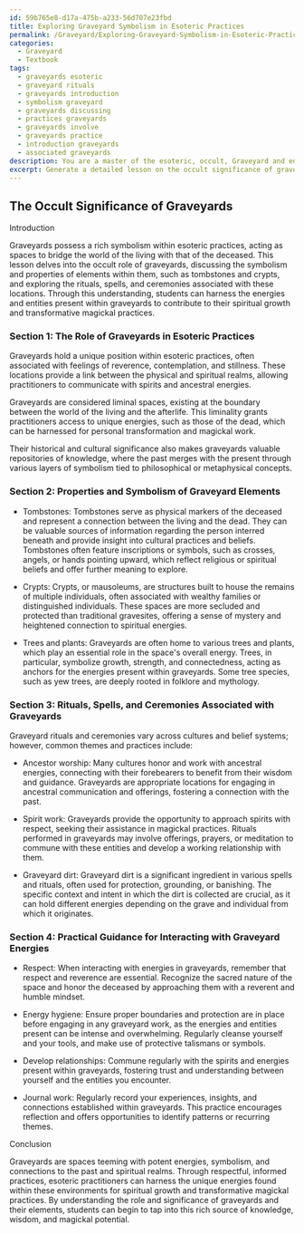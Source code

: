 ```yaml
---
id: 59b765e8-d17a-475b-a233-56d707e23fbd
title: Exploring Graveyard Symbolism in Esoteric Practices
permalink: /Graveyard/Exploring-Graveyard-Symbolism-in-Esoteric-Practices/
categories:
  - Graveyard
  - Textbook
tags:
  - graveyards esoteric
  - graveyard rituals
  - graveyards introduction
  - symbolism graveyard
  - graveyards discussing
  - practices graveyards
  - graveyards involve
  - graveyards practice
  - introduction graveyards
  - associated graveyards
description: You are a master of the esoteric, occult, Graveyard and education, you have written many textbooks on the subject in ways that provide students with rich and deep understanding of the subject. You are being asked to write textbook-like sections on a topic and you do it with full context, explainability, and reliability in accuracy to the true facts of the topic at hand, in a textbook style that a student would easily be able to learn from, in a rich, engaging, and contextual way. Always include relevant context (such as formulas and history), related concepts, and in a way that someone can gain deep insights from.
excerpt: Generate a detailed lesson on the occult significance of graveyards, discussing the role they play within esoteric practices, the properties and symbolism of graveyard elements (such as tombstones and crypts), and any rituals, spells, or ceremonies associated with these fascinating locations. Provide practical guidance for the student on how to interact with and properly use the energies found in a graveyard for their spiritual growth and transformative magickal practices.
---
```


## The Occult Significance of Graveyards

Introduction

Graveyards possess a rich symbolism within esoteric practices, acting as spaces to bridge the world of the living with that of the deceased. This lesson delves into the occult role of graveyards, discussing the symbolism and properties of elements within them, such as tombstones and crypts, and exploring the rituals, spells, and ceremonies associated with these locations. Through this understanding, students can harness the energies and entities present within graveyards to contribute to their spiritual growth and transformative magickal practices.

### Section 1: The Role of Graveyards in Esoteric Practices

Graveyards hold a unique position within esoteric practices, often associated with feelings of reverence, contemplation, and stillness. These locations provide a link between the physical and spiritual realms, allowing practitioners to communicate with spirits and ancestral energies.

Graveyards are considered liminal spaces, existing at the boundary between the world of the living and the afterlife. This liminality grants practitioners access to unique energies, such as those of the dead, which can be harnessed for personal transformation and magickal work.

Their historical and cultural significance also makes graveyards valuable repositories of knowledge, where the past merges with the present through various layers of symbolism tied to philosophical or metaphysical concepts.

### Section 2: Properties and Symbolism of Graveyard Elements

- Tombstones: Tombstones serve as physical markers of the deceased and represent a connection between the living and the dead. They can be valuable sources of information regarding the person interred beneath and provide insight into cultural practices and beliefs. Tombstones often feature inscriptions or symbols, such as crosses, angels, or hands pointing upward, which reflect religious or spiritual beliefs and offer further meaning to explore.

- Crypts: Crypts, or mausoleums, are structures built to house the remains of multiple individuals, often associated with wealthy families or distinguished individuals. These spaces are more secluded and protected than traditional gravesites, offering a sense of mystery and heightened connection to spiritual energies.

- Trees and plants: Graveyards are often home to various trees and plants, which play an essential role in the space's overall energy. Trees, in particular, symbolize growth, strength, and connectedness, acting as anchors for the energies present within graveyards. Some tree species, such as yew trees, are deeply rooted in folklore and mythology.

### Section 3: Rituals, Spells, and Ceremonies Associated with Graveyards

Graveyard rituals and ceremonies vary across cultures and belief systems; however, common themes and practices include:

- Ancestor worship: Many cultures honor and work with ancestral energies, connecting with their forebearers to benefit from their wisdom and guidance. Graveyards are appropriate locations for engaging in ancestral communication and offerings, fostering a connection with the past.

- Spirit work: Graveyards provide the opportunity to approach spirits with respect, seeking their assistance in magickal practices. Rituals performed in graveyards may involve offerings, prayers, or meditation to commune with these entities and develop a working relationship with them.

- Graveyard dirt: Graveyard dirt is a significant ingredient in various spells and rituals, often used for protection, grounding, or banishing. The specific context and intent in which the dirt is collected are crucial, as it can hold different energies depending on the grave and individual from which it originates.

### Section 4: Practical Guidance for Interacting with Graveyard Energies

- Respect: When interacting with energies in graveyards, remember that respect and reverence are essential. Recognize the sacred nature of the space and honor the deceased by approaching them with a reverent and humble mindset.

- Energy hygiene: Ensure proper boundaries and protection are in place before engaging in any graveyard work, as the energies and entities present can be intense and overwhelming. Regularly cleanse yourself and your tools, and make use of protective talismans or symbols.

- Develop relationships: Commune regularly with the spirits and energies present within graveyards, fostering trust and understanding between yourself and the entities you encounter.

- Journal work: Regularly record your experiences, insights, and connections established within graveyards. This practice encourages reflection and offers opportunities to identify patterns or recurring themes.

Conclusion

Graveyards are spaces teeming with potent energies, symbolism, and connections to the past and spiritual realms. Through respectful, informed practices, esoteric practitioners can harness the unique energies found within these environments for spiritual growth and transformative magickal practices. By understanding the role and significance of graveyards and their elements, students can begin to tap into this rich source of knowledge, wisdom, and magickal potential.
